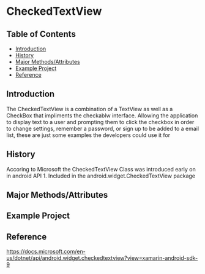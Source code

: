 # CheckedTextView


## Table of Contents
* [Introduction](#Introduction)
* [History](#History)
* [Major Methods/Attributes](#Methods_Attributes)
* [Example Project](#Example_Project)
* [Reference](#Reference)



## <a name="Introduction">Introduction</a>

<p>The CheckedTextView is a combination of a TextView as well as a CheckBox that impliments the checkablw interface. Allowing the application to display text to a user and prompting them to click the checkbox in order to change settings, remember a password, or sign up to be added to a email list, these are just some examples the developers could use it for </p>



## <a name="History">History</a>

Accoring to Microsoft the CheckedTextView Class was introduced early on in android API 1. Included in the android.widget.CheckedTextView package

## <a name="Methods_Attributes">Major Methods/Attributes</a>


## <a name="Example_Project">Example Project</a>

## <a name="Reference">Reference</a>

https://docs.microsoft.com/en-us/dotnet/api/android.widget.checkedtextview?view=xamarin-android-sdk-9

